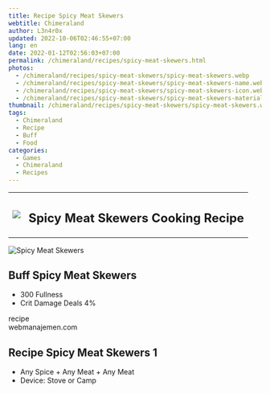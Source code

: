 ```yaml
---
title: Recipe Spicy Meat Skewers
webtitle: Chimeraland
author: L3n4r0x
updated: 2022-10-06T02:46:55+07:00
lang: en
date: 2022-01-12T02:56:03+07:00
permalink: /chimeraland/recipes/spicy-meat-skewers.html
photos:
  - /chimeraland/recipes/spicy-meat-skewers/spicy-meat-skewers.webp
  - /chimeraland/recipes/spicy-meat-skewers/spicy-meat-skewers-name.webp
  - /chimeraland/recipes/spicy-meat-skewers/spicy-meat-skewers-icon.webp
  - /chimeraland/recipes/spicy-meat-skewers/spicy-meat-skewers-material.webp
thumbnail: /chimeraland/recipes/spicy-meat-skewers/spicy-meat-skewers.webp
tags:
  - Chimeraland
  - Recipe
  - Buff
  - Food
categories:
  - Games
  - Chimeraland
  - Recipes
---
```


<section id="bootstrap-wrapper">
  <link
    rel="stylesheet"
    href="https://cdn.statically.io/gh/dimaslanjaka/Web-Manajemen/40ac3225/css/bootstrap-4.5-wrapper.css"
  />
  <div class="row mb-2">
    <div class="col-md-12 mb-2">
      <table class="table" id="post-info">
        <tbody>
          <tr>
            <td>
              <img
                class="d-inline-block me-2"
                src="/chimeraland/recipes/spicy-meat-skewers/spicy-meat-skewers-icon.webp"
                width="auto"
                height="auto"
              />
            </td>
            <td><h1 class="fs-5">Spicy Meat Skewers Cooking Recipe</h1></td>
          </tr>
        </tbody>
      </table>
    </div>
  </div>
  <div class="card mb-2">
    <div class="row g-0">
      <div class="col-sm-4 position-relative mb-2">
        <img
          src="/chimeraland/recipes/spicy-meat-skewers/spicy-meat-skewers-material.webp"
          class="card-img fit-cover w-100 h-100"
          alt="Spicy Meat Skewers"
          data-fancybox="true"
        />
      </div>
      <div class="col-sm-8 mb-2">
        <div class="card-body">
          <h2 class="card-title fs-5">Buff Spicy Meat Skewers</h2>
          <div class="card-text">
            <ul>
              <li>300 Fullness</li>
              <li>Crit Damage Deals 4%</li>
            </ul>
          </div>
          <span class="badge rounded-pill bg-dark text-white">recipe</span>
        </div>
        <div class="card-footer text-end text-muted">webmanajemen.com</div>
      </div>
    </div>
  </div>
  <div class="row mb-2">
    <div class="col-12 col-lg-6 recipe-item mb-2">
      <div class="card">
        <div class="card-body">
          <h2 class="card-title fs-5">Recipe Spicy Meat Skewers 1</h2>
          <div class="card-text">
            <ul>
              <li>Any Spice<span> + </span>Any Meat<span> + </span>Any Meat</li>
              <li>Device: Stove or Camp</li>
            </ul>
          </div>
        </div>
      </div>
    </div>
  </div>
</section>